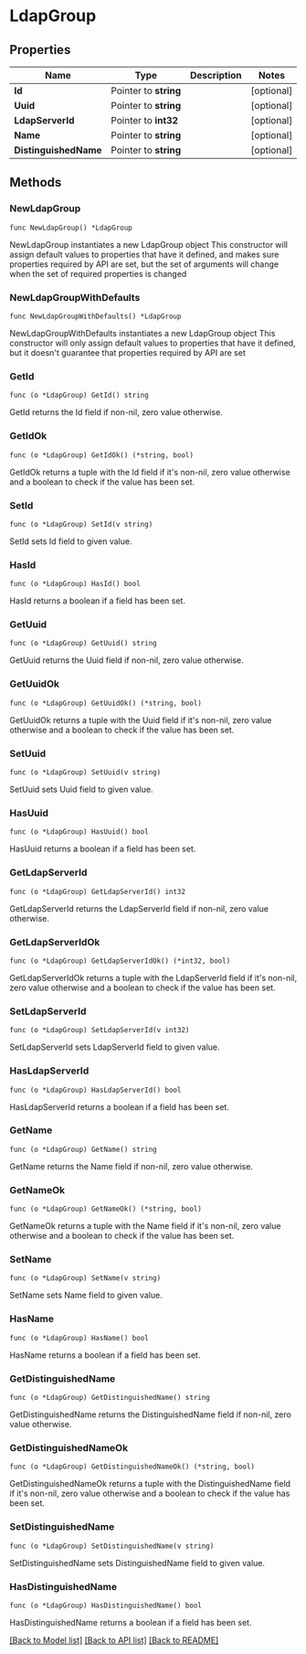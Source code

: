 # LdapGroup

## Properties

Name | Type | Description | Notes
------------ | ------------- | ------------- | -------------
**Id** | Pointer to **string** |  | [optional] 
**Uuid** | Pointer to **string** |  | [optional] 
**LdapServerId** | Pointer to **int32** |  | [optional] 
**Name** | Pointer to **string** |  | [optional] 
**DistinguishedName** | Pointer to **string** |  | [optional] 

## Methods

### NewLdapGroup

`func NewLdapGroup() *LdapGroup`

NewLdapGroup instantiates a new LdapGroup object
This constructor will assign default values to properties that have it defined,
and makes sure properties required by API are set, but the set of arguments
will change when the set of required properties is changed

### NewLdapGroupWithDefaults

`func NewLdapGroupWithDefaults() *LdapGroup`

NewLdapGroupWithDefaults instantiates a new LdapGroup object
This constructor will only assign default values to properties that have it defined,
but it doesn't guarantee that properties required by API are set

### GetId

`func (o *LdapGroup) GetId() string`

GetId returns the Id field if non-nil, zero value otherwise.

### GetIdOk

`func (o *LdapGroup) GetIdOk() (*string, bool)`

GetIdOk returns a tuple with the Id field if it's non-nil, zero value otherwise
and a boolean to check if the value has been set.

### SetId

`func (o *LdapGroup) SetId(v string)`

SetId sets Id field to given value.

### HasId

`func (o *LdapGroup) HasId() bool`

HasId returns a boolean if a field has been set.

### GetUuid

`func (o *LdapGroup) GetUuid() string`

GetUuid returns the Uuid field if non-nil, zero value otherwise.

### GetUuidOk

`func (o *LdapGroup) GetUuidOk() (*string, bool)`

GetUuidOk returns a tuple with the Uuid field if it's non-nil, zero value otherwise
and a boolean to check if the value has been set.

### SetUuid

`func (o *LdapGroup) SetUuid(v string)`

SetUuid sets Uuid field to given value.

### HasUuid

`func (o *LdapGroup) HasUuid() bool`

HasUuid returns a boolean if a field has been set.

### GetLdapServerId

`func (o *LdapGroup) GetLdapServerId() int32`

GetLdapServerId returns the LdapServerId field if non-nil, zero value otherwise.

### GetLdapServerIdOk

`func (o *LdapGroup) GetLdapServerIdOk() (*int32, bool)`

GetLdapServerIdOk returns a tuple with the LdapServerId field if it's non-nil, zero value otherwise
and a boolean to check if the value has been set.

### SetLdapServerId

`func (o *LdapGroup) SetLdapServerId(v int32)`

SetLdapServerId sets LdapServerId field to given value.

### HasLdapServerId

`func (o *LdapGroup) HasLdapServerId() bool`

HasLdapServerId returns a boolean if a field has been set.

### GetName

`func (o *LdapGroup) GetName() string`

GetName returns the Name field if non-nil, zero value otherwise.

### GetNameOk

`func (o *LdapGroup) GetNameOk() (*string, bool)`

GetNameOk returns a tuple with the Name field if it's non-nil, zero value otherwise
and a boolean to check if the value has been set.

### SetName

`func (o *LdapGroup) SetName(v string)`

SetName sets Name field to given value.

### HasName

`func (o *LdapGroup) HasName() bool`

HasName returns a boolean if a field has been set.

### GetDistinguishedName

`func (o *LdapGroup) GetDistinguishedName() string`

GetDistinguishedName returns the DistinguishedName field if non-nil, zero value otherwise.

### GetDistinguishedNameOk

`func (o *LdapGroup) GetDistinguishedNameOk() (*string, bool)`

GetDistinguishedNameOk returns a tuple with the DistinguishedName field if it's non-nil, zero value otherwise
and a boolean to check if the value has been set.

### SetDistinguishedName

`func (o *LdapGroup) SetDistinguishedName(v string)`

SetDistinguishedName sets DistinguishedName field to given value.

### HasDistinguishedName

`func (o *LdapGroup) HasDistinguishedName() bool`

HasDistinguishedName returns a boolean if a field has been set.


[[Back to Model list]](../README.md#documentation-for-models) [[Back to API list]](../README.md#documentation-for-api-endpoints) [[Back to README]](../README.md)


